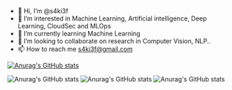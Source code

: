 - 👋 Hi, I’m @s4ki3f
- 👀 I’m interested in Machine Learning, Artificial intelligence, Deep Learning, CloudSec and MLOps
- 🌱 I’m currently learning Machine Learning
- 💞️ I’m looking to collaborate on research in Computer Vision, NLP..
- 📫 How to reach me s4ki3f@gmail.com

[![Anurag's GitHub stats](https://github-readme-stats.vercel.app/api?username=s4ki3f)](https://github.com/anuraghazra/github-readme-stats)

![Anurag's GitHub stats](https://github-readme-stats.vercel.app/api?username=s4ki3f&count_private=true)
![Anurag's GitHub stats](https://github-readme-stats.vercel.app/api?username=s4ki3f&show_icons=true)
![Anurag's GitHub stats](https://github-readme-stats.vercel.app/api?username=s4ki3f&show_icons=true&theme=dracula)
<!---
s4ki3f/s4ki3f is a ✨ special ✨ repository because its `README.md` (this file) appears on your GitHub profile.
You can click the Preview link to take a look at your changes.
--->

